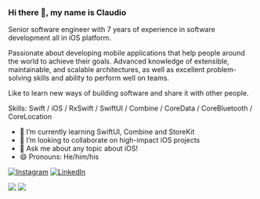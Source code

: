 ### Hi there 👋, my name is Claudio

Senior software engineer with 7 years of experience in software development all in iOS platform.

Passionate about developing mobile applications that help people around the world to achieve their goals. Advanced knowledge of extensible, maintainable, and scalable architectures, as well as excellent problem-solving skills and ability to perform well on teams.

Like to learn new ways of building software and share it with other people.

Skills: Swift / iOS / RxSwift / SwiftUI / Combine / CoreData / CoreBluetooth / CoreLocation

- 🌱 I’m currently learning SwiftUI, Combine and StoreKit
- 👯 I’m looking to collaborate on high-impact iOS projects 
- 💬 Ask me about any topic about iOS! 
- 😄 Pronouns: He/him/his 

[![Instagram](https://img.shields.io/badge/Instagram-%23E4405F.svg?logo=Instagram&logoColor=white)](https://instagram.com/claudiomadureira) [![LinkedIn](https://img.shields.io/badge/LinkedIn-%230077B5.svg?logo=linkedin&logoColor=white)](https://linkedin.com/in/claudio-madureira-silva-filho)
<!-- Proudly created with GPRM ( https://gprm.itsvg.in ) -->

![](https://github-readme-stats.vercel.app/api?username=claudiomadureira&show_icons=true&count_private=true&include_all_commits=true&hide=stars&title_color=24292e&text_color=586069)
![](https://github-readme-stats.vercel.app/api/top-langs/?username=claudiomadureira&layout=compact)
<!--
**claudiomadureira/claudiomadureira** is a ✨ _special_ ✨ repository because its `README.md` (this file) appears on your GitHub profile.

Here are some ideas to get you started:

- 🔭 I’m currently working on ...
- 🌱 I’m currently learning ...
- 👯 I’m looking to collaborate on ...
- 🤔 I’m looking for help with ...
- 💬 Ask me about ...
- 📫 How to reach me: ...
- 😄 Pronouns: ...
- ⚡ Fun fact: ...
-->
